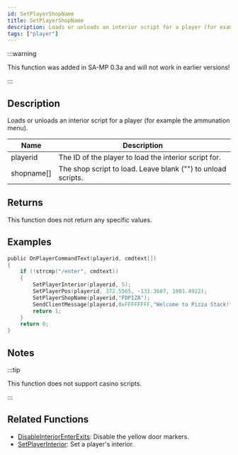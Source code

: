```yaml
---
id: SetPlayerShopName
title: SetPlayerShopName
description: Loads or unloads an interior script for a player (for example the ammunation menu).
tags: ["player"]
---
```


:::warning

This function was added in SA-MP 0.3a and will not work in earlier versions!

:::

## Description

Loads or unloads an interior script for a player (for example the ammunation menu).

| Name       | Description                                                  |
| ---------- | ------------------------------------------------------------ |
| playerid   | The ID of the player to load the interior script for.        |
| shopname[] | The shop script to load. Leave blank ("") to unload scripts. |

## Returns

This function does not return any specific values.

## Examples

```c
public OnPlayerCommandText(playerid, cmdtext[])
{
    if (!strcmp("/enter", cmdtext))
    {
        SetPlayerInterior(playerid, 5);
        SetPlayerPos(playerid, 372.5565, -131.3607, 1001.4922);
        SetPlayerShopName(playerid,"FDPIZA");
        SendClientMessage(playerid,0xFFFFFFFF,"Welcome to Pizza Stack!");
        return 1;
    }
    return 0;
}
```

## Notes

:::tip

This function does not support casino scripts.

:::

## Related Functions

- [DisableInteriorEnterExits](DisableInteriorEnterExits): Disable the yellow door markers.
- [SetPlayerInterior](SetPlayerInterior): Set a player's interior.
